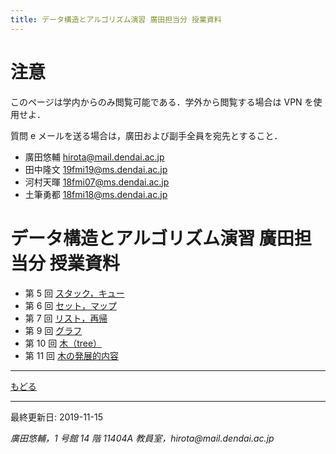 ```yaml
---
title: データ構造とアルゴリズム演習 廣田担当分 授業資料
---
```


# 注意

このページは学内からのみ閲覧可能である．学外から閲覧する場合は VPN を使用せよ．

質問 e メールを送る場合は，廣田および副手全員を宛先とすること．

- 廣田悠輔 hirota@mail.dendai.ac.jp
- 田中隆文 19fmi19@ms.dendai.ac.jp
- 河村天暉 18fmi07@ms.dendai.ac.jp
- 土筆勇都 18fmi18@ms.dendai.ac.jp

# データ構造とアルゴリズム演習 廣田担当分 授業資料

- 第 5 回 [スタック，キュー](dsap_05.html)
- 第 6 回 [セット，マップ](dsap_06.html)
- 第 7 回 [リスト，再帰](dsap_07.html)
- 第 9 回 [グラフ](dsap_09.html)
- 第 10 回 [木（tree）](dsap_10.html)
- 第 11 回 [木の発展的内容](dsap_11.html)

---

[もどる](../)

---

<p align="left">
最終更新日: 2019-11-15
</p>
<address>
廣田悠輔，1 号館 14 階 11404A 教員室，hirota@mail.dendai.ac.jp
</address>
